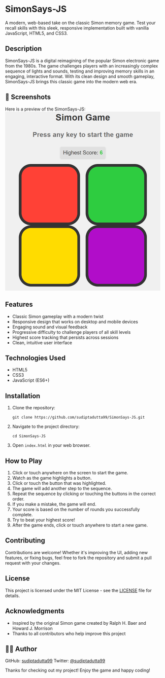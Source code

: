 # SimonSays-JS

A modern, web-based take on the classic Simon memory game. Test your recall skills with this sleek, responsive implementation built with vanilla JavaScript, HTML5, and CSS3.

## Description

SimonSays-JS is a digital reimagining of the popular Simon electronic game from the 1980s. The game challenges players with an increasingly complex sequence of lights and sounds, testing and improving memory skills in an engaging, interactive format. With its clean design and smooth gameplay, SimonSays-JS brings this classic game into the modern web era.

## 🎨 Screenshots

Here is a preview of the SimonSays-JS:
![SimonSays Game](./assets/screenshot.png)

## Features

- Classic Simon gameplay with a modern twist
- Responsive design that works on desktop and mobile devices
- Engaging sound and visual feedback
- Progressive difficulty to challenge players of all skill levels
- Highest score tracking that persists across sessions
- Clean, intuitive user interface

## Technologies Used

- HTML5
- CSS3
- JavaScript (ES6+)

## Installation

1. Clone the repository:
   ```
   git clone https://github.com/sudiptadutta99/SimonSays-JS.git
   ```
2. Navigate to the project directory:
   ```
   cd SimonSays-JS
   ```
3. Open `index.html` in your web browser.

## How to Play

1. Click or touch anywhere on the screen to start the game.
2. Watch as the game highlights a button.
3. Click or touch the button that was highlighted.
4. The game will add another step to the sequence.
5. Repeat the sequence by clicking or touching the buttons in the correct order.
6. If you make a mistake, the game will end.
7. Your score is based on the number of rounds you successfully complete.
8. Try to beat your highest score!
9. After the game ends, click or touch anywhere to start a new game.

## Contributing

Contributions are welcome! Whether it's improving the UI, adding new features, or fixing bugs, feel free to fork the repository and submit a pull request with your changes.

## License

This project is licensed under the MIT License - see the [LICENSE](LICENSE) file for details.

## Acknowledgments

- Inspired by the original Simon game created by Ralph H. Baer and Howard J. Morrison
- Thanks to all contributors who help improve this project

## 👨‍💻 Author

GitHub: [sudiptadutta99](https://github.com/sudiptadutta99)
Twitter: [@sudiptadutta99](https://x.com/sudiptadutta99)

Thanks for checking out my project!
Enjoy the game and happy coding!

